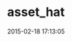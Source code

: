 ---
layout: post
title:  "asset_hat"
repo:   "mintdigital/asset_hat"
date:   2015-02-18 17:13:05
gemurl: http://mintdigital.github.com/asset_hat
---